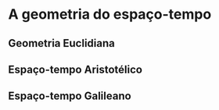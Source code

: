 # A geometria do espaço-tempo

## Geometria Euclidiana

## Espaço-tempo Aristotélico

## Espaço-tempo Galileano